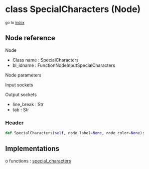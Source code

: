# class SpecialCharacters (Node)

<sub>go to [index](/docs/index.md)</sub>

## Node reference

Node
 - Class name : SpecialCharacters
 - bl_idname : FunctionNodeInputSpecialCharacters

Node parameters

Input sockets

Output sockets
 - line_break : Str
 - tab : Str

### Header

``` python
def SpecialCharacters(self, node_label=None, node_color=None):
```

## Implementations

o functions : [special_characters](/docs/GeoNodes_classes/GLOBAL.md#special_characters)

